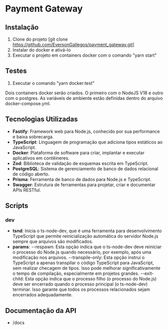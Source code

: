 # Payment Gateway

## Instalação

1. Clone do projeto [git clone https://github.com/EversonGallegos/payment_gateway.git]
2. Instalar do docker e ativá-lo
3. Executar o projeto em containers docker com o comando "yarn start"


## Testes

1. Executar o comando "yarn docker:test"

Dois containers docker serão criados. O primeiro com o NodeJS V18 e outro com o postgres. As variáveis de ambiente estão definidas dentro do arquivo docker-compose.yml.

##

## Tecnologias Utilizadas

- **Fastify**: Framework web para Node.js, conhecido por sua performance e baixa sobrecarga.
- **TypeScript**: Linguagem de programação que adiciona tipos estáticos ao JavaScript.
- **Docker**: Plataforma de software para criar, implantar e executar aplicativos em contêineres.
- **Zod**: Biblioteca de validação de esquemas escrita em TypeScript.
- **PostgreSQL**: Sistema de gerenciamento de banco de dados relacional de código aberto.
- **Prisma**: Ferramenta de banco de dados para Node.js e TypeScript.
- **Swagger**: Estrutura de ferramentas para projetar, criar e documentar APIs RESTful.

## Scripts

### dev

- **tsnd**: Inicia o ts-node-dev, que é uma ferramenta para desenvolvimento TypeScript que permite reinicialização automática do servidor Node.js sempre que arquivos são modificados.
- **params**:
  --respawn: Esta opção indica que o ts-node-dev deve reiniciar o processo do Node.js quando necessário, por exemplo, após uma modificação nos arquivos.
  --transpile-only: Esta opção instrui o TypeScript a apenas transpilar o código TypeScript para JavaScript, sem realizar checagem de tipos. Isso pode melhorar significativamente o tempo de compilação, especialmente em projetos grandes.
  --exit-child: Esta opção indica que o processo filho (o processo do Node.js) deve ser encerrado quando o processo principal (o ts-node-dev) terminar. Isso garante que todos os processos relacionados sejam encerrados adequadamente.

## Documentação da API

- /docs
